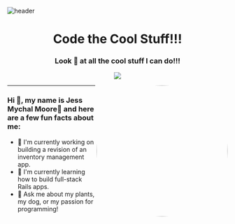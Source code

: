 ![header](https://capsule-render.vercel.app/api?type=waving&&color=DC32BF&height=125&section=header&text=Jess%20Mychal%20Moore&fontSize=60&animation=scaleIn&fontColor=fff)

<h1 align="center">
   Code the Cool Stuff!!!
</h1>

<h3 align="center">Look 👀 at all the cool stuff I can do!!!</h3>
<p align="center">
  <a href="https://skillicons.dev">
    <img src="https://skillicons.dev/icons?i=js,html,css,ruby,rails,react,bootstrap,tailwind&perline=4" />
  </a>
</p>

<img src="https://media1.giphy.com/media/8anYtaUxuQ1dOjocF4/200w.webp?cid=ecf05e47y9p4l5hp15z31u3hrhte381hchqm7ruwslfehcsd&ep=v1_gifs_search&rid=200w.webp&ct=g" height="auto" width="300" style="border-radius:50%" align="right">

---
### Hi 👋, my name is  Jess Mychal Moore:star2: and here are a few fun facts about me:
- 🔭 I'm currently working on building a revision of an inventory management app.
- 🌱 I'm currently learning how to build full-stack Rails apps.
- 💬 Ask me about my plants, my dog, or my passion for programming!




<!--
**jmychalm13/jmychalm13** is a ✨ _special_ ✨ repository because its `README.md` (this file) appears on your GitHub profile.

Here are some ideas to get you started:

- 🔭 I’m currently working on ...
- 🌱 I’m currently learning ...
- 👯 I’m looking to collaborate on ...
- 🤔 I’m looking for help with ...
- 💬 Ask me about ...
- 📫 How to reach me: ...
- 😄 Pronouns: ...
- ⚡ Fun fact: ...
-->
